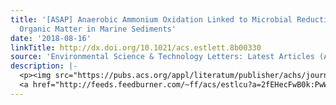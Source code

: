 ```yaml
---
title: '[ASAP] Anaerobic Ammonium Oxidation Linked to Microbial Reduction of Natural
  Organic Matter in Marine Sediments'
date: '2018-08-16'
linkTitle: http://dx.doi.org/10.1021/acs.estlett.8b00330
source: 'Environmental Science & Technology Letters: Latest Articles (ACS Publications)'
description: |-
  <p><img src="https://pubs.acs.org/appl/literatum/publisher/achs/journals/content/estlcu/0/estlcu.ahead-of-print/acs.estlett.8b00330/20180816/images/medium/ez-2018-00330g_0004.gif" alt="TOC Graphic"/></p><div><cite>Environmental Science & Technology Letters</cite></div><div>DOI: 10.1021/acs.estlett.8b00330</div><div class="feedflare">
  <a href="http://feeds.feedburner.com/~ff/acs/estlcu?a=2fEHecFwB0k:PwW_jA_b4XY:yIl2AUoC8zA"><img src="http://feeds.feedburner.com/~ff/acs/estlcu?d=yIl2AUoC8zA" borde
---
```

